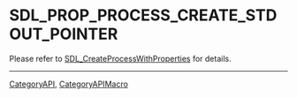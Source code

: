 # SDL_PROP_PROCESS_CREATE_STDOUT_POINTER

Please refer to [SDL_CreateProcessWithProperties](SDL_CreateProcessWithProperties) for details.

----
[CategoryAPI](CategoryAPI), [CategoryAPIMacro](CategoryAPIMacro)

